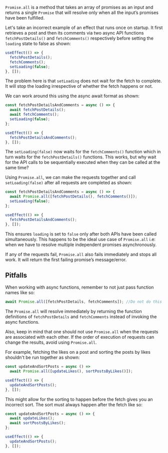 `Promise.all` is a method that takes an array of promises as an input and
returns a single `Promise` that will resolve only when all the input’s promises
have been fulfilled.

Let's take an incorrect example of an effect that runs once on startup. It first
retrieves a post and then its comments via two async API functions
`fetchPostDetails()` and `fetchComments()` respectively before setting the
`loading` state to false as shown:

```javascript
useEffect(() => {
  fetchPostDetails();
  fetchComments();
  setLoading(false);
}, []);
```

The problem here is that `setLoading` does not wait for the fetch to complete.
It will stop the loading irrespective of whether the fetch happens or not.

We can work around this using the async await format as shown:

```javascript
const fetchPostDetailsAndComments = async () => {
  await fetchPostDetails();
  await fetchComments();
  setLoading(false);
};

useEffect(() => {
  fetchPostDetailsAndComments();
}, []);
```

The `setLoading(false)` now waits for the `fetchComments()` function which in
turn waits for the `fetchPostDetails()` functions. This works, but why wait for
the API calls to be sequentially executed when they can be called at the same
time?

Using `Promise.all`, we can make the requests together and call
`setLoading(false)` after all requests are completed as shown:

```javascript
const fetchPostDetailsAndComments = async () => {
  await Promise.all([fetchPostDetails(), fetchComments()]);
  setLoading(false);
};

useEffect(() => {
  fetchPostDetailsAndComments();
}, []);
```

This ensures `loading` is set to `false` only after both APIs have been called
simultaneously. This happens to be the ideal use case of `Promise.all` i.e: when
we have to resolve multiple independent promises asynchronously.

If any of the requests fail, `Promise.all` also fails immediately and stops all
work. It will return the first failing promise’s message/error.

## Pitfalls

When working with async functions, remember to not just pass function names like
so:

```jsx
await Promise.all([fetchPostDetails, fetchComments]); //Do not do this
```

The `Promise.all` will resolve immediately by returning the function definitions
of `fetchPostDetails` and `fetchComments` instead of invoking the async
functions.

Also, keep in mind that one should not use `Promise.all` when the requests are
associated with each other. If the order of execution of requests can change the
results, avoid using `Promise.all`.

For example, fetching the likes on a post and sorting the posts by likes
shouldn't be run together as shown:

```javascript
const updateAndSortPosts = async () =>
  await Promise.all([updateLikes(), sortPostsByLikes()]);

useEffect(() => {
  updateAndSortPosts();
}, []);
```

This might allow for the sorting to happen before the fetch gives you an
incorrect sort. The sort must always happen after the fetch like so:

```javascript
const updateAndSortPosts = async () => {
  await updateLikes();
  await sortPostsByLikes();
};

useEffect(() => {
  updateAndSortPosts();
}, []);
```
